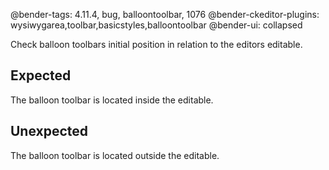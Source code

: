 @bender-tags: 4.11.4, bug, balloontoolbar, 1076
@bender-ckeditor-plugins: wysiwygarea,toolbar,basicstyles,balloontoolbar
@bender-ui: collapsed

Check balloon toolbars initial position in relation to the editors editable.

## Expected

The balloon toolbar is located inside the editable.

## Unexpected

The balloon toolbar is located outside the editable.
